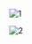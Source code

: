 


![1](https://github.com/atopal151/sell_application/assets/45879059/b06df644-eb63-4dfe-92e6-4955b2f6689d)




![2](https://github.com/atopal151/sell_application/assets/45879059/b5ddd347-ed81-4d52-b10e-c68066fd1a32)
